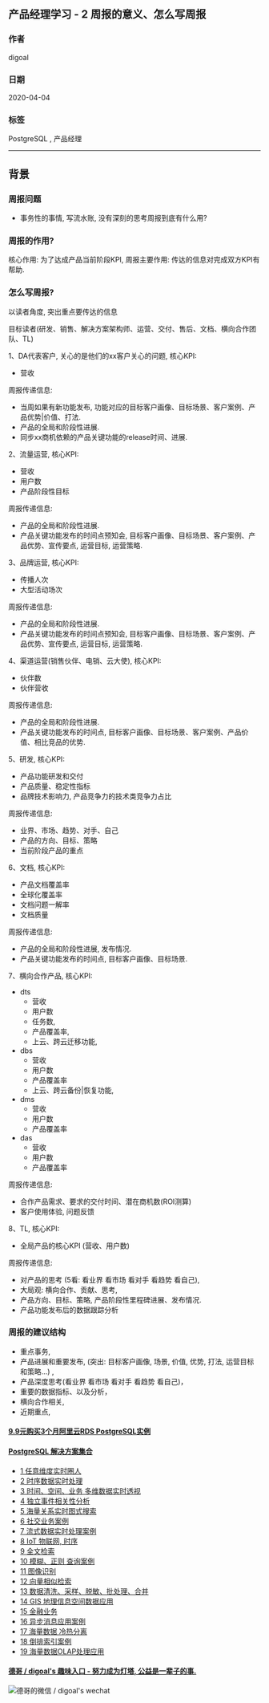 ## 产品经理学习 - 2 周报的意义、怎么写周报  
            
### 作者            
digoal            
            
### 日期            
2020-04-04            
            
### 标签            
PostgreSQL , 产品经理      
            
----            
            
## 背景           
### 周报问题  
- 事务性的事情, 写流水账, 没有深刻的思考周报到底有什么用?  
  
### 周报的作用?  
核心作用: 为了达成产品当前阶段KPI, 周报主要作用: 传达的信息对完成双方KPI有帮助.  
  
### 怎么写周报?  
以读者角度, 突出重点要传达的信息  
  
目标读者(研发、销售、解决方案架构师、运营、交付、售后、文档、横向合作团队、TL)   
  
1、DA代表客户, 关心的是他们的xx客户关心的问题, 核心KPI:   
- 营收   
  
周报传递信息:   
- 当周如果有新功能发布, 功能对应的目标客户画像、目标场景、客户案例、产品优势|价值、打法.    
- 产品的全局和阶段性进展.    
- 同步xx商机依赖的产品关键功能的release时间、进展.    
  
2、流量运营, 核心KPI:  
- 营收  
- 用户数  
- 产品阶段性目标  
  
周报传递信息:   
- 产品的全局和阶段性进展.   
- 产品关键功能发布的时间点预知会, 目标客户画像、目标场景、客户案例、产品优势、宣传要点, 运营目标, 运营策略.    
  
3、品牌运营, 核心KPI:   
- 传播人次  
- 大型活动场次  
  
周报传递信息:   
- 产品的全局和阶段性进展.   
- 产品关键功能发布的时间点预知会, 目标客户画像、目标场景、客户案例、产品优势、宣传要点, 运营目标, 运营策略.    
  
4、渠道运营(销售伙伴、电销、云大使), 核心KPI:   
- 伙伴数  
- 伙伴营收  
  
周报传递信息:   
- 产品的全局和阶段性进展.   
- 产品关键功能发布的时间点, 目标客户画像、目标场景、客户案例、产品价值、相比竞品的优势.   
  
5、研发, 核心KPI:   
- 产品功能研发和交付   
- 产品质量、稳定性指标   
- 品牌技术影响力, 产品竞争力的技术类竞争力占比   
  
周报传递信息:   
- 业界、市场、趋势、对手、自己      
- 产品的方向、目标、策略       
- 当前阶段产品的重点       
  
6、文档, 核心KPI:  
- 产品文档覆盖率  
- 全球化覆盖率  
- 文档问题一解率  
- 文档质量  
  
周报传递信息:   
- 产品的全局和阶段性进展, 发布情况.   
- 产品关键功能发布的时间点, 目标客户画像、目标场景.   
  
7、横向合作产品, 核心KPI:   
- dts  
    - 营收  
    - 用户数  
    - 任务数,  
    - 产品覆盖率,  
    - 上云、跨云迁移功能,  
- dbs  
    - 营收  
    - 用户数  
    - 产品覆盖率  
    - 上云、跨云备份|恢复功能,  
- dms  
    - 营收  
    - 用户数  
    - 产品覆盖率  
- das  
    - 营收  
    - 用户数  
    - 产品覆盖率  
  
周报传递信息:   
- 合作产品需求、要求的交付时间、潜在商机数(ROI测算)   
- 客户使用体验, 问题反馈  
  
8、TL, 核心KPI:   
- 全局产品的核心KPI (营收、用户数)  
  
周报传递信息:   
- 对产品的思考 (5看: 看业界 看市场 看对手 看趋势 看自己),    
- 大局观: 横向合作、贡献、思考,    
- 产品方向、目标、策略, 产品阶段性里程碑进展、发布情况.    
- 产品功能发布后的数据跟踪分析   
  
### 周报的建议结构 
- 重点事务,   
- 产品进展和重要发布, (突出: 目标客户画像, 场景, 价值, 优势, 打法, 运营目标和策略...) ,    
- 产品深度思考(看业界 看市场 看对手 看趋势 看自己)，  
- 重要的数据指标、以及分析，  
- 横向合作相关,   
- 近期重点,   
  
  
  
  
  
  
  
  
  
  
  
  
  
  
  
  
  
  
  
  
  
  
  
  
  
  
  
  
  
  
  
  
  
  
  
  
#### [9.9元购买3个月阿里云RDS PostgreSQL实例](https://www.aliyun.com/database/postgresqlactivity "57258f76c37864c6e6d23383d05714ea")
  
  
#### [PostgreSQL 解决方案集合](https://yq.aliyun.com/topic/118 "40cff096e9ed7122c512b35d8561d9c8")
- [1 任意维度实时圈人](https://yq.aliyun.com/topic/118 "40cff096e9ed7122c512b35d8561d9c8")
- [2 时序数据实时处理](https://yq.aliyun.com/topic/118 "40cff096e9ed7122c512b35d8561d9c8")
- [3 时间、空间、业务 多维数据实时透视](https://yq.aliyun.com/topic/118 "40cff096e9ed7122c512b35d8561d9c8")
- [4 独立事件相关性分析](https://yq.aliyun.com/topic/118 "40cff096e9ed7122c512b35d8561d9c8")
- [5 海量关系实时图式搜索](https://yq.aliyun.com/topic/118 "40cff096e9ed7122c512b35d8561d9c8")
- [6 社交业务案例](https://yq.aliyun.com/topic/118 "40cff096e9ed7122c512b35d8561d9c8")
- [7 流式数据实时处理案例](https://yq.aliyun.com/topic/118 "40cff096e9ed7122c512b35d8561d9c8")
- [8 IoT 物联网, 时序](https://yq.aliyun.com/topic/118 "40cff096e9ed7122c512b35d8561d9c8")
- [9 全文检索](https://yq.aliyun.com/topic/118 "40cff096e9ed7122c512b35d8561d9c8")
- [10 模糊、正则 查询案例](https://yq.aliyun.com/topic/118 "40cff096e9ed7122c512b35d8561d9c8")
- [11 图像识别](https://yq.aliyun.com/topic/118 "40cff096e9ed7122c512b35d8561d9c8")
- [12 向量相似检索](https://yq.aliyun.com/topic/118 "40cff096e9ed7122c512b35d8561d9c8")
- [13 数据清洗、采样、脱敏、批处理、合并](https://yq.aliyun.com/topic/118 "40cff096e9ed7122c512b35d8561d9c8")
- [14 GIS 地理信息空间数据应用](https://yq.aliyun.com/topic/118 "40cff096e9ed7122c512b35d8561d9c8")
- [15 金融业务](https://yq.aliyun.com/topic/118 "40cff096e9ed7122c512b35d8561d9c8")
- [16 异步消息应用案例](https://yq.aliyun.com/topic/118 "40cff096e9ed7122c512b35d8561d9c8")
- [17 海量数据 冷热分离](https://yq.aliyun.com/topic/118 "40cff096e9ed7122c512b35d8561d9c8")
- [18 倒排索引案例](https://yq.aliyun.com/topic/118 "40cff096e9ed7122c512b35d8561d9c8")
- [19 海量数据OLAP处理应用](https://yq.aliyun.com/topic/118 "40cff096e9ed7122c512b35d8561d9c8")
  
  
#### [德哥 / digoal's 趣味入口 - 努力成为灯塔, 公益是一辈子的事.](https://github.com/digoal/blog/blob/master/README.md "22709685feb7cab07d30f30387f0a9ae")
  
  
![德哥的微信 / digoal's wechat](../pic/digoal_weixin.jpg "f7ad92eeba24523fd47a6e1a0e691b59")
  
